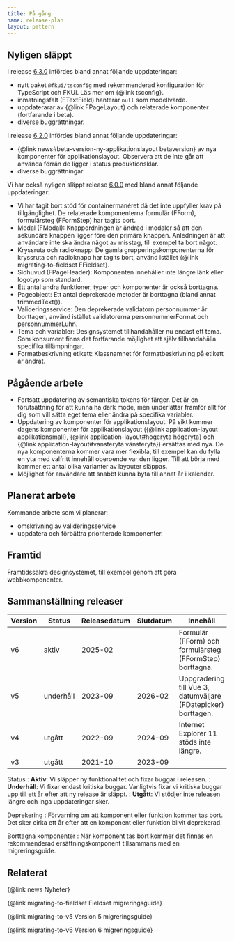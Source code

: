 ```yaml
---
title: På gång
name: release-plan
layout: pattern
---
```


## Nyligen släppt

I release [6.3.0](https://github.com/Forsakringskassan/designsystem/releases/tag/v6.3.0) infördes bland annat följande uppdateringar:

- nytt paket `@fkui/tsconfig` med rekommenderad konfiguration för TypeScript och FKUI. Läs mer om {@link tsconfig}.
- inmatningsfält (FTextField) hanterar `null` som modellvärde.
- uppdaterarar av {@link FPageLayout} och relaterade komponenter (fortfarande i beta).
- diverse buggrättningar.

I release [6.2.0](https://github.com/Forsakringskassan/designsystem/releases/tag/v6.2.0) infördes bland annat följande uppdateringar:

- {@link news#beta-version-ny-applikationslayout betaversion} av nya komponenter för applikationslayout.
  Observera att de inte går att använda förrän de ligger i status produktionsklar.
- diverse buggrättningar

Vi har också nyligen släppt release [6.0.0](https://github.com/Forsakringskassan/designsystem/releases/tag/v6.0.0) med bland annat följande uppdateringar:

- Vi har tagit bort stöd för containermanéret då det inte uppfyller krav på tillgänglighet.
  De relaterade komponenterna formulär (FForm), formulärsteg (FFormStep) har tagits bort.
- Modal (FModal): Knappordningen är ändrad i modaler så att den sekundära knappen ligger före den primära knappen.
  Anledningen är att användare inte ska ändra något av misstag, till exempel ta bort något.
- Kryssruta och radioknapp: De gamla grupperingskomponenterna för kryssruta och radioknapp har tagits bort, använd istället {@link migrating-to-fieldset FFieldset}.
- Sidhuvud (FPageHeader): Komponenten innehåller inte längre länk eller logotyp som standard.
- Ett antal andra funktioner, typer och komponenter är också borttagna.
- Pageobject: Ett antal deprekerade metoder är borttagna (bland annat trimmedText()).
- Valideringsservice: Den deprekerade validatorn personnummer är borttagen, använd istället validatorerna personnummerFormat och personnummerLuhn.
- Tema och variabler: Designsystemet tillhandahåller nu endast ett tema.
  Som konsument finns det fortfarande möjlighet att själv tillhandahålla specifika tillämpningar.
- Formatbeskrivning etikett: Klassnamnet för formatbeskrivning på etikett är ändrat.

## Pågående arbete

- Fortsatt uppdatering av semantiska tokens för färger.
  Det är en förutsättning för att kunna ha dark mode, men underlättar framför allt för dig som vill sätta eget tema eller ändra på specifika variabler.
- Uppdatering av komponenter för applikationslayout.
  På sikt kommer dagens komponenter för applikationslayout ({@link application-layout applikationsmall}, {@link application-layout#hogeryta högeryta} och {@link application-layout#vansteryta vänsteryta}) ersättas med nya.
  De nya komponenterna kommer vara mer flexibla, till exempel kan du fylla en yta med valfritt innehåll oberoende var den ligger.
  Till att börja med kommer ett antal olika varianter av layouter släppas.
- Möjlighet för användare att snabbt kunna byta till annat år i kalender.

## Planerat arbete

Kommande arbete som vi planerar:

- omskrivning av valideringsservice
- uppdatera och förbättra prioriterade komponenter.

## Framtid

Framtidssäkra designsystemet, till exempel genom att göra webbkomponenter.

## Sammanställning releaser

<div class="support-table">
    <table class="table" aria-labelledby="sammanstallning_releaser">
        <thead>
            <tr class="table__row">
                <th scope="col" class="table__column table__column--text ">
                    Version
                </th>
                <th scope="col" class="table__column table__column--text ">
                    Status
                </th>
                <th scope="col" class="table__column table__column--text ">
                    Releasedatum
                </th>
                <th scope="col" class="table__column table__column--text ">
                    Slutdatum
                </th>
                <th scope="col" class="table__column table__column--text ">
                    Innehåll
                </th>
            </tr>
        </thead>
        <tbody>
            <tr class="table__row active">
                <td class="table__column table__column--text">v6</td>
                <td class="table__column table__column--text">aktiv</td>
                <td class="table__column table__column--text">2025-02</td>
                <td class="table__column table__column--text"></td>
                <td class="table__column table__column--text">
                    Formulär (FForm) och formulärsteg (FFormStep) borttagna.
                </td>
            </tr>
            <tr class="table__row supported">
                <td class="table__column table__column--text ">v5</td>
                <td class="table__column table__column--text">underhåll</td>
                <td class="table__column table__column--text">2023-09</td>
                <td class="table__column table__column--text">2026-02</td>
                <td class="table__column table__column--text">
                    Uppgradering till Vue 3, datumväljare (FDatepicker)
                    borttagen.
                </td>
            </tr>
            <tr class="table__row obsolete">
                <td class="table__column table__column--text">v4</td>
                <td class="table__column table__column--text">utgått</td>
                <td class="table__column table__column--text">2022-09</td>
                <td class="table__column table__column--text">2024-09</td>
                <td class="table__column table__column--text">
                    Internet Explorer 11 stöds inte längre.
                </td>
            </tr>
            <tr class="table__row obsolete">
                <td class="table__column table__column--text">v3</td>
                <td class="table__column table__column--text">utgått</td>
                <td class="table__column table__column--text">2021-10</td>
                <td class="table__column table__column--text">2023-09</td>
                <td class="table__column table__column--text"></td>
            </tr>
        </tbody>
    </table>
</div>

Status
: **Aktiv**: Vi släpper ny funktionalitet och fixar buggar i releasen.
: **Underhåll**: Vi fixar endast kritiska buggar.
Vanligtvis fixar vi kritiska buggar upp till ett år efter att ny release är släppt.
: **Utgått**: Vi stödjer inte releasen längre och inga uppdateringar sker.

Deprekering
: Förvarning om att komponent eller funktion kommer tas bort. Det sker cirka ett år efter att en komponent eller funktion blivit deprekerad.

Borttagna komponenter
: När komponent tas bort kommer det finnas en rekommenderad ersättningskomponent tillsammans med en migreringsguide.

## Relaterat

{@link news Nyheter}

{@link migrating-to-fieldset Fieldset migreringsguide}

{@link migrating-to-v5 Version 5 migreringsguide}

{@link migrating-to-v6 Version 6 migreringsguide}
